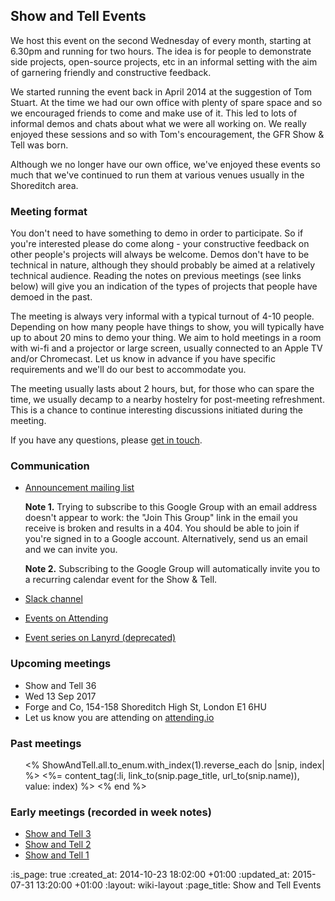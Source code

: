 ## Show and Tell Events

We host this event on the second Wednesday of every month, starting at 6.30pm and running for two hours. The idea is for people to demonstrate side projects, open-source projects, etc in an informal setting with the aim of garnering friendly and constructive feedback.

We started running the event back in April 2014 at the suggestion of Tom Stuart. At the time we had our own office with plenty of spare space and so we encouraged friends to come and make use of it. This led to lots of informal demos and chats about what we were all working on. We really enjoyed these sessions and so with Tom's encouragement, the GFR Show & Tell was born.

Although we no longer have our own office, we've enjoyed these events so much that we've continued to run them at various venues usually in the Shoreditch area.

### Meeting format

You don't need to have something to demo in order to participate. So if you're interested please do come along - your constructive feedback on other people's projects will always be welcome. Demos don't have to be technical in nature, although they should probably be aimed at a relatively technical audience. Reading the notes on previous meetings (see links below) will give you an indication of the types of projects that people have demoed in the past.

The meeting is always very informal with a typical turnout of 4-10 people. Depending on how many people have things to show, you will typically have up to about 20 mins to demo your thing. We aim to hold meetings in a room with wi-fi and a projector or large screen, usually connected to an Apple TV and/or Chromecast. Let us know in advance if you have specific requirements and we'll do our best to accommodate you.

The meeting usually lasts about 2 hours, but, for those who can spare the time, we usually decamp to a nearby hostelry for post-meeting refreshment. This is a chance to continue interesting discussions initiated during the meeting.

If you have any questions, please [get in touch][email-address].

### Communication

* [Announcement mailing list][]

  **Note 1.**
  Trying to subscribe to this Google Group with an email address doesn't appear to work: the "Join This Group" link in the email you receive is broken and results in a 404. You should be able to join if you're signed in to a Google account. Alternatively, send us an email and we can invite you.

  **Note 2.**
  Subscribing to the Google Group will automatically invite you to a recurring calendar event for the Show & Tell.

* [Slack channel][]
* [Events on Attending][]
* [Event series on Lanyrd (deprecated)][lanyrd-event-series]

### Upcoming meetings

* Show and Tell 36<br>
* Wed 13 Sep 2017<br>
* Forge and Co, 154-158 Shoreditch High St, London E1 6HU<br>
* Let us know you are attending on [attending.io](https://attending.io/events/gfr-show-and-tell-36/)

### Past meetings

<ol class="show-and-tell_list" reversed>
  <% ShowAndTell.all.to_enum.with_index(1).reverse_each do |snip, index| %>
    <%= content_tag(:li, link_to(snip.page_title, url_to(snip.name)), value: index) %>
  <% end %>
</ol>

### Early meetings (recorded in week notes)

* [Show and Tell 3][]
* [Show and Tell 2][]
* [Show and Tell 1][]

[Announcement mailing list]: https://groups.google.com/a/gofreerange.com/d/forum/show-and-tell
[Slack channel]: https://gfr-show-and-tell-slack.herokuapp.com/
[Events on Attending]: https://attending.io/freerange
[lanyrd-event-series]: http://lanyrd.com/series/gfr-show-and-tell/
[Show and Tell 3]: /week-286#show-and-tell
[Show and Tell 2]: /week-282#show-and-tell
[Show and Tell 1]: /week-274#show-and-tell
[email-address]: mailto:lets@gofreerange.com

:is_page: true
:created_at: 2014-10-23 18:02:00 +01:00
:updated_at: 2015-07-31 13:20:00 +01:00
:layout: wiki-layout
:page_title: Show and Tell Events

